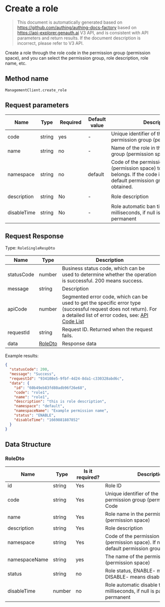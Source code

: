 # Create a role

<!--
Warning ⚠️:
Do not modify this document directly,
https://github.com/Authing/authing-docs-factory
Use this project to generate
-->

<LastUpdated />

> This document is automatically generated based on https://github.com/authing/authing-docs-factory based on https://api-explorer.genauth.ai V3 API, and is consistent with API parameters and return results. If the document description is incorrect, please refer to V3 API.

Create a role through the role code in the permission group (permission space), and you can select the permission group, role description, role name, etc.

## Method name

`ManagementClient.create_role`

## Request parameters

| Name        | Type   | <div style="width:80px">Required</div> | <div style="width:60px">Default value</div> | <div style="width:300px">Description</div>                                                                                                           | <div style="width:200px">Sample value</div> |
| ----------- | ------ | -------------------------------------- | ------------------------------------------- | ---------------------------------------------------------------------------------------------------------------------------------------------------- | ------------------------------------------- |
| code        | string | yes                                    | -                                           | Unique identifier of the role in the permission group (permission space)                                                                             | `manager`                                   |
| name        | string | no                                     | -                                           | Name of the role in the permission group (permission space)                                                                                          | `manager`                                   |
| namespace   | string | no                                     | default                                     | Code of the permission group (permission space) to which the user belongs. If the code is not passed, the default permission group will be obtained. | `default`                                   |
| description | string | No                                     | -                                           | Role description                                                                                                                                     | `this is role manager description`          |
| disableTime | string | No                                     | -                                           | Role automatic ban time, in milliseconds, if null is passed, it means permanent                                                                      | `1669881887852`                             |

## Request Response

Type: `RoleSingleRespDto`

| Name       | Type                           | Description                                                                                                                                                                                                                                                                                                                                  |
| ---------- | ------------------------------ | -------------------------------------------------------------------------------------------------------------------------------------------------------------------------------------------------------------------------------------------------------------------------------------------------------------------------------------------- |
| statusCode | number                         | Business status code, which can be used to determine whether the operation is successful. 200 means success.                                                                                                                                                                                                                                 |
| message    | string                         | Description                                                                                                                                                                                                                                                                                                                                  |
| apiCode    | number                         | Segmented error code, which can be used to get the specific error type (successful request does not return). For a detailed list of error codes, see: [API Code List](https://api-explorer.genauth.ai/?tag=group/%E5%BC%80%E5%8F%91%E5%87%86%E5%A4%87#tag/%E5%BC%80%E5%8F%91%E5%87%86%E5%A4%87/%E9%94%99%E8%AF%AF%E5%A4%84%E7%90%86/apiCode) |
| requestId  | string                         | Request ID. Returned when the request fails.                                                                                                                                                                                                                                                                                                 |
| data       | <a href="#RoleDto">RoleDto</a> | Response data                                                                                                                                                                                                                                                                                                                                |

Example results:

```json
{
  "statusCode": 200,
  "message": "Success",
  "requestId": "934108e5-9fbf-4d24-8da1-c330328abd6c",
  "data": {
    "id": "60b49eb83fd80adb96f26e68",
    "code": "role1",
    "name": "role1",
    "description": "this is role description",
    "namespace": "default",
    "namespaceName": "Example permission name",
    "status": "ENABLE",
    "disableTime": "1669881887852"
  }
}
```

## Data Structure

### <a id="RoleDto"></a> RoleDto

| Name          | Type   | <div style="width:80px">Is it required?</div> | <div style="width:300px">Description</div>                                                                | <div style="width:200px">Sample value</div> |
| ------------- | ------ | --------------------------------------------- | --------------------------------------------------------------------------------------------------------- | ------------------------------------------- |
| id            | string | Yes                                           | Role ID                                                                                                   | `60b49eb83fd80adb96f26e68`                  |
| code          | string | Yes                                           | Unique identifier of the role in the permission group (permission space) Code                             | `role1`                                     |
| name          | string | Yes                                           | Role name in the permission group (permission space)                                                      | `role1`                                     |
| description   | string | Yes                                           | Role description                                                                                          | `this is role description`                  |
| namespace     | string | Yes                                           | Code of the permission group (permission space). If not passed, the default permission group is obtained. | `default`                                   |
| namespaceName | string | yes                                           | The name of the permission group (permission space)                                                       | `Sample permission name`                    |
| status        | string | no                                            | Role status, ENABLE- means normal, DISABLE- means disabled                                                | `ENABLE`                                    |
| disableTime   | number | no                                            | Role automatic disable time, in milliseconds, if null is passed, it means permanent                       | `1669881887852`                             |
